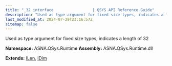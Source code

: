 ```yaml
---
title: "_32 interface                 | QSYS API Reference Guide"
description: "Used as type argument for fixed size types, indicates a length of 32  "
last_modified_at: 2024-07-29T23:16:57Z
sitemap: false
---
```


Used as type argument for fixed size types, indicates a length of 32 

**Namespace:** ASNA.QSys.Runtime
**Assembly:** ASNA.QSys.Runtime.dll

**Extends:** [ILen](/reference/runtime/qsys-runtime/i-len.html), [IDim](/reference/runtime/qsys-runtime/i-dim.html)
<br>
<br>
